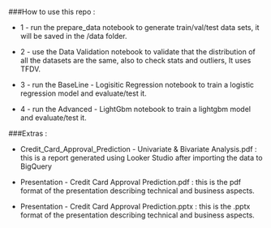 ###How to use this repo : 


* 1 - run the prepare_data notebook to generate train/val/test data sets, it will be saved in the /data folder.

* 2 - use the Data Validation notebook to validate that the distribution of all the datasets are the same, also to check stats and outliers, It uses TFDV.

* 3 - run the BaseLine - Logisitic Regression notebook to train a logistic regression model and evaluate/test it.

* 4 - run the Advanced - LightGbm notebook to train a lightgbm model and evaluate/test it.


###Extras :

* Credit_Card_Approval_Prediction - Univariate & Bivariate Analysis.pdf : this is a report generated using Looker Studio after importing the data to BigQuery

* Presentation - Credit Card Approval Prediction.pdf : this is the pdf format of the presentation describing technical and business aspects.

* Presentation - Credit Card Approval Prediction.pptx : this is the .pptx format of the presentation describing technical and business aspects.

